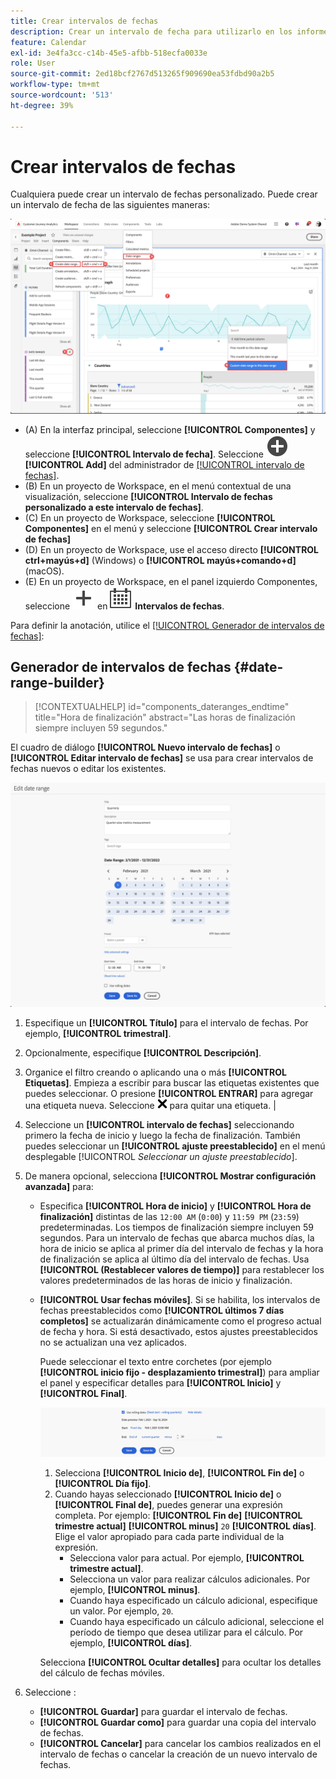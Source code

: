 ```yaml
---
title: Crear intervalos de fechas
description: Crear un intervalo de fecha para utilizarlo en los informes.
feature: Calendar
exl-id: 3e4fa3cc-c14b-45e5-afbb-518ecfa0033e
role: User
source-git-commit: 2ed18bcf2767d513265f909690ea53fdbd90a2b5
workflow-type: tm+mt
source-wordcount: '513'
ht-degree: 39%

---
```


# Crear intervalos de fechas


Cualquiera puede crear un intervalo de fechas personalizado. Puede crear un intervalo de fecha de las siguientes maneras:

![Crear una anotación](assets/create-date-range.png)

* (A) En la interfaz principal, seleccione **[!UICONTROL Componentes]** y seleccione **[!UICONTROL Intervalo de fecha]**. Seleccione ![AddCircle](/help/assets/icons/AddCircle.svg) **[!UICONTROL Add]** del administrador de [[!UICONTROL intervalo de fechas]](/help/components/date-ranges/manage.md).
* (B) En un proyecto de Workspace, en el menú contextual de una visualización, seleccione **[!UICONTROL Intervalo de fechas personalizado a este intervalo de fechas]**.
* (C) En un proyecto de Workspace, seleccione **[!UICONTROL Componentes]** en el menú y seleccione **[!UICONTROL Crear intervalo de fechas]**
* (D) En un proyecto de Workspace, use el acceso directo **[!UICONTROL ctrl+mayús+d]** (Windows) o **[!UICONTROL mayús+comando+d]** (macOS).
* (E) En un proyecto de Workspace, en el panel izquierdo Componentes, seleccione ![Agregar](/help/assets/icons/Add.svg) en ![Calendario](/help/assets/icons/Calendar.svg) **Intervalos de fechas**.

Para definir la anotación, utilice el [[!UICONTROL Generador de intervalos de fechas]](#annotation-builder):

<!-- Should we really mention API here. If so, we can do it all over the place in the docs...
| **Use the [Customer Journey Analytics Annotations API](https://developer.adobe.com/cja-apis/docs/endpoints/annotations/)** | The Customer Journey Analytics Annotations APIs allow you to create, update, or retrieve annotations programmatically through Adobe Developer. These APIs use the same data and methods that Adobe uses inside the product UI. |
-->


## Generador de intervalos de fechas {#date-range-builder}

<!-- markdownlint-disable MD034 -->

>[!CONTEXTUALHELP]
>id="components_dateranges_endtime"
>title="Hora de finalización"
>abstract="Las horas de finalización siempre incluyen 59 segundos."

<!-- markdownlint-enable MD034 -->




El cuadro de diálogo **[!UICONTROL Nuevo intervalo de fechas]** o **[!UICONTROL Editar intervalo de fechas]** se usa para crear intervalos de fechas nuevos o editar los existentes.

![Ventana de detalles de anotación que muestra los campos y las opciones descritas en la sección siguiente.](assets/edit-date-range.png)


1. Especifique un **[!UICONTROL Título]** para el intervalo de fechas. Por ejemplo, **[!UICONTROL trimestral]**.
1. Opcionalmente, especifique **[!UICONTROL Descripción]**.
1. Organice el filtro creando o aplicando una o más **[!UICONTROL Etiquetas]**. Empieza a escribir para buscar las etiquetas existentes que puedes seleccionar. O presione **[!UICONTROL ENTRAR]** para agregar una etiqueta nueva. Seleccione ![CrossSize75](/help/assets/icons/CrossSize75.svg) para quitar una etiqueta. |
1. Seleccione un **[!UICONTROL intervalo de fechas]** seleccionando primero la fecha de inicio y luego la fecha de finalización.
También puedes seleccionar un **[!UICONTROL ajuste preestablecido]** en el menú desplegable [!UICONTROL *Seleccionar un ajuste preestablecido*].

1. De manera opcional, selecciona **[!UICONTROL Mostrar configuración avanzada]** para:

   * Especifica **[!UICONTROL Hora de inicio]** y **[!UICONTROL Hora de finalización]** distintas de las `12:00 AM` (`0:00`) y `11:59 PM` (`23:59`) predeterminadas. Los tiempos de finalización siempre incluyen 59 segundos. Para un intervalo de fechas que abarca muchos días, la hora de inicio se aplica al primer día del intervalo de fechas y la hora de finalización se aplica al último día del intervalo de fechas. Usa **[!UICONTROL (Restablecer valores de tiempo)]** para restablecer los valores predeterminados de las horas de inicio y finalización.
   * **[!UICONTROL Usar fechas móviles]**. Si se habilita, los intervalos de fechas preestablecidos como **[!UICONTROL últimos 7 días completos]** se actualizarán dinámicamente como el progreso actual de fecha y hora. Si está desactivado, estos ajustes preestablecidos no se actualizan una vez aplicados.

     Puede seleccionar el texto entre corchetes (por ejemplo **[!UICONTROL inicio fijo - desplazamiento trimestral]**) para ampliar el panel y especificar detalles para **[!UICONTROL Inicio]** y **[!UICONTROL Final]**.

     ![Fechas de lanzamiento](assets/rolliing-dates.png)

      1. Selecciona **[!UICONTROL Inicio de]**, **[!UICONTROL Fin de]** o **[!UICONTROL Día fijo]**.
      1. Cuando hayas seleccionado **[!UICONTROL Inicio de]** o **[!UICONTROL Final de]**, puedes generar una expresión completa. Por ejemplo: **[!UICONTROL Fin de]** **[!UICONTROL trimestre actual]** **[!UICONTROL minus]** `20` **[!UICONTROL días]**. Elige el valor apropiado para cada parte individual de la expresión.
         * Selecciona valor para actual. Por ejemplo, **[!UICONTROL trimestre actual]**.
         * Selecciona un valor para realizar cálculos adicionales. Por ejemplo, **[!UICONTROL minus]**.
         * Cuando haya especificado un cálculo adicional, especifique un valor. Por ejemplo, `20`.
         * Cuando haya especificado un cálculo adicional, seleccione el período de tiempo que desea utilizar para el cálculo. Por ejemplo, **[!UICONTROL días]**.

     Selecciona **[!UICONTROL Ocultar detalles]** para ocultar los detalles del cálculo de fechas móviles.

1. Seleccione :
   * **[!UICONTROL Guardar]** para guardar el intervalo de fechas.
   * **[!UICONTROL Guardar como]** para guardar una copia del intervalo de fechas.
   * **[!UICONTROL Cancelar]** para cancelar los cambios realizados en el intervalo de fechas o cancelar la creación de un nuevo intervalo de fechas.


<!--


You can create a date range using either of the following two methods:

* Directly in a workspace project by clicking the '`+`' button next to the list of date range components on the left
* Within the date range manager

To create a date range in the date range manager:

1. Log in to [analytics.adobe.com](https://analytics.adobe.com) using your AdobeID credentials.
1. Navigate to [!UICONTROL Components] > [!UICONTROL Date Ranges].
1. Click the [!UICONTROL Add] button to open the modal window that creates a date range.

## Create a date range modal window

The modal window has four fields you can edit:

* **Date range**: The date range you want for this component.
* **Title**: The name you want for this component. The title is used in workspace projects.
* **Description**: The description you want for this component. The description is seen when clicking the ![i](../assets/i.png) icon.
* **Tags**: Use tags to organize your date ranges. A date range can belong to multiple tags.

## Selecting a date range

When clicking the date range in the modal window, you have several options:

* **Calendar**: Select the start and end date.
* **Use rolling dates**: Check this box if you want the date range to change as time goes on. Do not check this box if you want your date range to remain static.
* **Select preset**: Use this drop-down selection if you want a custom date range based on a range that Adobe offers by default. When you select a preset, you can further customize the date range to suit your needs. It does not affect the preset that Adobe offers.

## Rolling date ranges

If you want a rolling date range, you can customize when it rolls. You can control when the start and end dates roll independently of each other.

* **When the date starts**: Choose if the date starts at the beginning of a time period, at the end of a time period, or use a fixed day.
* **The time period to use**: Choose how often the date range rolls. You can have it roll every day, every week, every month, every quarter, or every year.
* **Offset**: Choose the offset of the date range. You can add or subtract days, weeks, months, quarters, or years.

## Rolling date examples

Some date ranges can be useful in certain reports.

Year-to-date:

```text
Start: Start of current year
End: End of current day
```

Last Thursday to this Thursday:

```text
Start: Start of current week minus 3 days
End: Start of current week plus 4 days
```

Fiscal year (for example, if a fiscal year starts in December)

```text
Start: Start of current year minus 1 month
End: End of current year minus 1 month
```


-->
